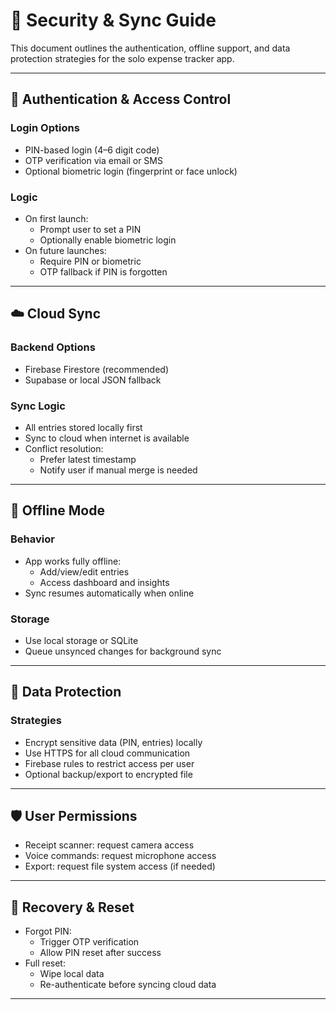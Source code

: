 # 🔐 Security & Sync Guide

This document outlines the authentication, offline support, and data protection strategies for the solo expense tracker app.

---

## 🔑 Authentication & Access Control

### Login Options

- PIN-based login (4–6 digit code)
- OTP verification via email or SMS
- Optional biometric login (fingerprint or face unlock)

### Logic

- On first launch:
  - Prompt user to set a PIN
  - Optionally enable biometric login
- On future launches:
  - Require PIN or biometric
  - OTP fallback if PIN is forgotten

---

## ☁️ Cloud Sync

### Backend Options

- Firebase Firestore (recommended)
- Supabase or local JSON fallback

### Sync Logic

- All entries stored locally first
- Sync to cloud when internet is available
- Conflict resolution:
  - Prefer latest timestamp
  - Notify user if manual merge is needed

---

## 📴 Offline Mode

### Behavior

- App works fully offline:
  - Add/view/edit entries
  - Access dashboard and insights
- Sync resumes automatically when online

### Storage

- Use local storage or SQLite
- Queue unsynced changes for background sync

---

## 🔐 Data Protection

### Strategies

- Encrypt sensitive data (PIN, entries) locally
- Use HTTPS for all cloud communication
- Firebase rules to restrict access per user
- Optional backup/export to encrypted file

---

## 🛡️ User Permissions

- Receipt scanner: request camera access
- Voice commands: request microphone access
- Export: request file system access (if needed)

---

## 🧠 Recovery & Reset

- Forgot PIN:
  - Trigger OTP verification
  - Allow PIN reset after success
- Full reset:
  - Wipe local data
  - Re-authenticate before syncing cloud data

---
